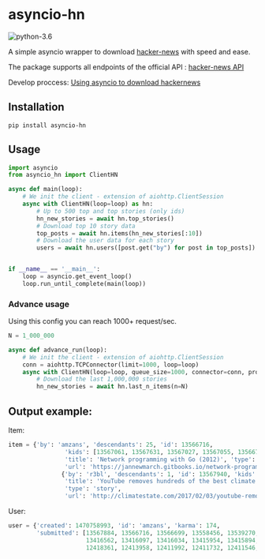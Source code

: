 # asyncio-hn
![python-3.6](https://img.shields.io/badge/python-3.6-blue.svg)

A simple asyncio wrapper to download
 [hacker-news](https://news.ycombinator.com/)
with speed and ease.

The package supports all endpoints of the official API :  [hacker-news API](https://github.com/HackerNews/API)

Develop proccess: [Using asyncio to download hackernews](http://etlsh.com/2017/01/21/using-asyncio-to-download-hacker-news/)


## Installation

```shell
pip install asyncio-hn
```

## Usage

```python
import asyncio
from asyncio_hn import ClientHN

async def main(loop):
    # We init the client - extension of aiohttp.ClientSession
    async with ClientHN(loop=loop) as hn:
        # Up to 500 top and top stories (only ids)
        hn_new_stories = await hn.top_stories()
        # Download top 10 story data
        top_posts = await hn.items(hn_new_stories[:10])
        # Download the user data for each story
        users = await hn.users([post.get("by") for post in top_posts])


if __name__ == '__main__':
    loop = asyncio.get_event_loop()
    loop.run_until_complete(main(loop))
```

### Advance usage
Using this config you can reach 1000+ request/sec.

```python
N = 1_000_000

async def advance_run(loop):
    # We init the client - extension of aiohttp.ClientSession
    conn = aiohttp.TCPConnector(limit=1000, loop=loop)
    async with ClientHN(loop=loop, queue_size=1000, connector=conn, progress_bar=True, debug=True) as hn:
        # Download the last 1,000,000 stories
        hn_new_stories = await hn.last_n_items(n=N)
```

## Output example:
Item:
``` python
item = {'by': 'amzans', 'descendants': 25, 'id': 13566716,
                'kids': [13567061, 13567631, 13567027, 13567055, 13566798, 13567473], 'score': 171, 'time': 1486210548,
                'title': 'Network programming with Go (2012)', 'type': 'story',
                'url': 'https://jannewmarch.gitbooks.io/network-programming-with-go-golang-/content/'},
               {'by': 'r3bl', 'descendants': 1, 'id': 13567940, 'kids': [13568249], 'score': 24, 'time': 1486230224,
                'title': 'YouTube removes hundreds of the best climate science videos from the Internet',
                'type': 'story',
                'url': 'http://climatestate.com/2017/02/03/youtube-removes-hundreds-of-the-best-climate-science-videos-from-the-internet/'}
```
User:
```python
user = {'created': 1470758993, 'id': 'amzans', 'karma': 174,
        'submitted': [13567884, 13566716, 13566699, 13558456, 13539270, 13539151, 13514498, 13418469, 13417725,
                      13416562, 13416097, 13416034, 13415954, 13415894, 13395310, 13394996, 13392554, 12418804,
                      12418361, 12413958, 12411992, 12411732, 12411546, 12262383, 12255593]}

```
